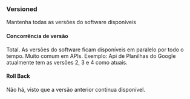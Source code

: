 ### Versioned

Mantenha todas as versões do software disponíveis

#### Concorrência de versão
Total. As versões do software ficam disponíveis em paralelo por todo o tempo. Muito comum em APIs.
Exemplo: Api de Planilhas do Google atualmente tem as versões 2, 3 e 4 como atuais. 
    
#### Roll Back
Não há, visto que a versão anterior continua disponível.
    
 

